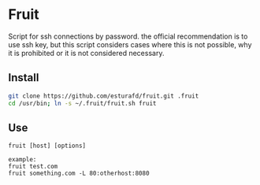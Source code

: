 # Fruit

Script for ssh connections by password. the official recommendation is to use ssh key, but this script considers 
cases where this is not possible, why it is prohibited or it is not considered necessary.

## Install
```bash
git clone https://github.com/esturafd/fruit.git .fruit
cd /usr/bin; ln -s ~/.fruit/fruit.sh fruit
```

## Use
```
fruit [host] [options]

example:
fruit test.com
fruit something.com -L 80:otherhost:8080
```
